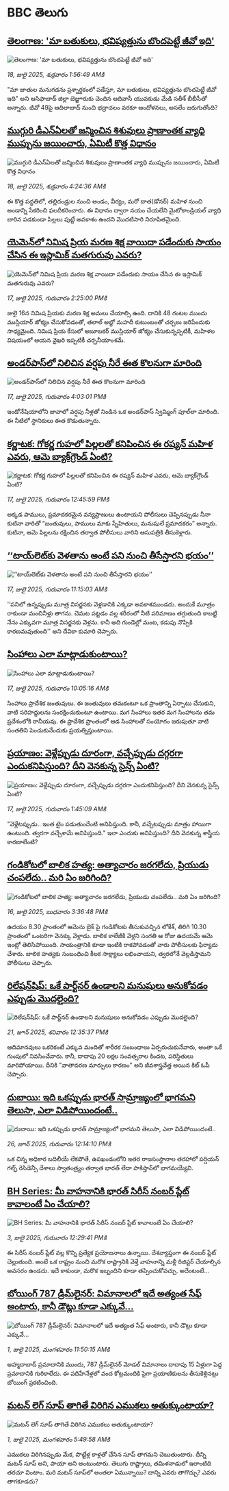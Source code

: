 # BBC తెలుగు## [తెలంగాణ: 'మా బతుకులు, భవిష్యత్తును బొందపెట్టే జీవో ఇది'](https://www.bbc.com/telugu/articles/c8j1n7lzjedo?at_campaign=githubrss)![తెలంగాణ: 'మా బతుకులు, భవిష్యత్తును బొందపెట్టే జీవో ఇది'](https://ichef.bbci.co.uk/ace/ws/240/cpsprodpb/eeaa/live/dba0b390-639e-11f0-b8a1-ddcbb9261c44.jpg)_18, జులై 2025, శుక్రవారం 1:56:49 AMకి_"మా జాతుల మనుగడను ప్రశ్నార్థకంలో పడేస్తూ, మా బతుకులు, భవిష్యత్తును బొందపెట్టే జీవో ఇది" అని ఆసిఫాబాద్ జిల్లా బెజ్జూరుకు చెందిన ఆదివాసీ యువకుడు మేడి సతీశ్ బీబీసీతో అన్నారు. జీవో 49పై ఆదిలాబాద్ నుంచి భద్రాచలం వరకూ ఆందోళనలు, అసలేం జరుగుతోంది?## [ముగ్గురి డీఎన్‌ఏలతో జన్మించిన శిశువులు ప్రాణాంతక వ్యాధి ముప్పును జయించారు, ఏమిటీ కొత్త విధానం](https://www.bbc.com/telugu/articles/cnvmn37dvn7o?at_campaign=githubrss)![ముగ్గురి డీఎన్‌ఏలతో జన్మించిన శిశువులు ప్రాణాంతక వ్యాధి ముప్పును జయించారు, ఏమిటీ కొత్త విధానం](https://ichef.bbci.co.uk/ace/ws/240/cpsprodpb/580c/live/07afb1e0-6325-11f0-bd40-3b148bc1feb0.jpg)_18, జులై 2025, శుక్రవారం 4:24:36 AMకి_ఈ కొత్త పద్ధతిలో, తల్లిదండ్రుల నుంచి అండం, వీర్యం, మరో దాత(డోనర్) మహిళ నుంచి అండాన్ని సేకరించి ఫలదీకరించారు. ఈ విధానం ద్వారా నయం చేయలేని మైటోకాండ్రియల్ వ్యాధి బారిన పడకుండా పిల్లలు పుట్టే అవకాశం ఉందని మొదటిసారి నిరూపితమైంది.## [యెమెన్‌లో నిమిష ప్రియ మరణ శిక్ష వాయిదా పడేందుకు సాయం చేసిన ఈ ఇస్లామిక్ మతగురువు ఎవరు? ](https://www.bbc.com/telugu/articles/c1jw1d1x41ko?at_campaign=githubrss)![యెమెన్‌లో నిమిష ప్రియ మరణ శిక్ష వాయిదా పడేందుకు సాయం చేసిన ఈ ఇస్లామిక్ మతగురువు ఎవరు? ](https://ichef.bbci.co.uk/ace/ws/240/cpsprodpb/ac60/live/cdbdc9d0-630c-11f0-b903-f515e3045d80.jpg)_17, జులై 2025, గురువారం 2:25:00 PMకి_జులై 16న నిమిష ప్రియకు మరణ శిక్ష  అమలు చేయాల్సి ఉంది. దానికి 48 గంటల ముందు ముస్లియార్ జోక్యం చేసుకోవడంతో, తలాల్ అబ్దో మహదీ కుటుంబంతో చర్చలు జరిపేందుకు సాధ్యమైంది. నిమిష ప్రియ కేసులో అబూబకర్ ముస్లియార్ జోక్యం చేసుకున్నప్పటికీ, మహిళల విషయంలో ఆయన వైఖరి ఇప్పటికీ చర్చనీయాంశమే.## [అండర్‌పాస్‌లో నిలిచిన వర్షపు నీరే ఈత కొలనుగా మారింది](https://www.bbc.com/telugu/articles/cm2mgv10x8no?at_campaign=githubrss)![అండర్‌పాస్‌లో నిలిచిన వర్షపు నీరే ఈత కొలనుగా మారింది](https://ichef.bbci.co.uk/ace/ws/240/cpsprodpb/11e3/live/9d68bf00-6326-11f0-8dbd-f3d32ebd3327.jpg)_17, జులై 2025, గురువారం 4:03:01 PMకి_ఇండోనేషియాలోని జావాలో వర్షపు నీళ్లతో నిండిన ఒక అండర్‌పాస్ స్విమ్మింగ్ పూల్‌లా మారింది. ఈ నీటిలో స్థానికులు ఈత కొడుతున్నారు.## [కర్ణాటక: గోకర్ణ గుహలో పిల్లలతో కనిపించిన ఈ రష్యన్ మహిళ ఎవరు, ఆమె బ్యాక్‌గ్రౌండ్ ఏంటి?](https://www.bbc.com/telugu/articles/cx23v8e05deo?at_campaign=githubrss)![కర్ణాటక: గోకర్ణ గుహలో పిల్లలతో కనిపించిన ఈ రష్యన్ మహిళ ఎవరు, ఆమె బ్యాక్‌గ్రౌండ్ ఏంటి?](https://ichef.bbci.co.uk/ace/ws/240/cpsprodpb/fbfd/live/2069d180-62d4-11f0-83d2-4f671b8c1523.jpg)_17, జులై 2025, గురువారం 12:45:59 PMకి_అక్కడ పాములు, ప్రమాదకరమైన వన్యప్రాణులు ఉంటాయని పోలీసులు చెప్పినప్పుడు నీనా కుటినా వారితో “జంతువులు, పాములు మాకు స్నేహితులు, మనుషులే ప్రమాదకరం” అన్నారు. కుటినా, ఆమె పిల్లలను రక్షించిన తర్వాత పోలీసులు వారిని ఆసుపత్రికి తీసుకెళ్లారు.## [‘‘టాయ్‌లెట్‌కు వెళతాను అంటే పని నుంచి తీసేస్తారని భయం’’](https://www.bbc.com/telugu/articles/c0k72kr5gzmo?at_campaign=githubrss)![‘‘టాయ్‌లెట్‌కు వెళతాను అంటే పని నుంచి తీసేస్తారని భయం’’](https://ichef.bbci.co.uk/ace/ws/240/cpsprodpb/6c67/live/1db787a0-61b4-11f0-9be7-837e00d9b7cb.png)_17, జులై 2025, గురువారం 11:15:03 AMకి_'‘పనిలో ఉన్నప్పుడు మూత్ర విసర్జనకు వెళ్లడానికి  ఎక్కడా అవకాశముండదు. అందుకే మూత్రం రాకుండా  మంచినీళ్లు తాగను. చెమట పట్టడం వల్ల శరీరంలో నీటి పరిమాణం తగ్గుతుంది కాబట్టి నేను ఎక్కువగా మూత్ర విసర్జనకు వెళ్లను. కానీ అది గుండెల్లో మంట, కడుపు నొప్పికి కారణమవుతుంది'' అని దేవికా కుమారి చెప్పారు.## [సింహాలు ఎలా మాట్లాడుకుంటాయి? ](https://www.bbc.com/telugu/articles/cx2ljwdkn5yo?at_campaign=githubrss)![సింహాలు ఎలా మాట్లాడుకుంటాయి? ](https://ichef.bbci.co.uk/ace/ws/240/cpsprodpb/d78e/live/d1436060-6307-11f0-ad11-1117d09971a9.jpg)_17, జులై 2025, గురువారం 10:05:16 AMకి_సింహాలు ప్రాదేశిక జంతువులు. ఈ జంతువులు తమకంటూ ఒక ప్రాంతాన్ని ఏర్పాటు చేసుకుని, వాటి సరిహద్దులను సంరక్షించుకుంటూ ఉంటాయి. మగ సింహాలు ఇతర మగ సింహాలను తమ ప్రదేశంలోకి రానీయవు. ఈ ప్రాదేశిక ప్రాంతంలో ఆడ సింహాలతో సంయోగం జరుపుతూ వాటి సంతతిని పెంచుకునేందుకు ప్రయత్నిస్తుంటాయి.## [ప్రయాణం: వెళ్లేప్పుడు దూరంగా, వచ్చేప్పుడు దగ్గరగా ఎందుకనిపిస్తుంది? దీని వెనకున్న సైన్స్ ఏంటి?](https://www.bbc.com/telugu/articles/c0l4y727n1jo?at_campaign=githubrss)![ప్రయాణం: వెళ్లేప్పుడు దూరంగా, వచ్చేప్పుడు దగ్గరగా ఎందుకనిపిస్తుంది? దీని వెనకున్న సైన్స్ ఏంటి?](https://ichef.bbci.co.uk/ace/ws/240/cpsprodpb/054c/live/6957c010-62b0-11f0-8e78-11023c48a856.png)_17, జులై 2025, గురువారం 1:45:09 AMకి_"వెళ్లేటప్పుడు.. ఇంత టైం పడుతుందేంటి అనిపిస్తుంది. కానీ, వచ్చేటప్పుడు మాత్రం హాయిగా ఉంటుంది. త్వరగా వచ్చేశామే అనిపిస్తుంది." ఇలా ఎందుకు అనిపిస్తుంది? దీని వెనకున్న శాస్త్రీయ కారణాలేంటి?## [గండికోటలో బాలిక హత్య: అత్యాచారం జరగలేదు,  ప్రియుడు చంపలేదు.. మరి ఏం జరిగింది?](https://www.bbc.com/telugu/articles/crk6v77zjgpo?at_campaign=githubrss)![గండికోటలో బాలిక హత్య: అత్యాచారం జరగలేదు,  ప్రియుడు చంపలేదు.. మరి ఏం జరిగింది?](https://ichef.bbci.co.uk/ace/ws/240/cpsprodpb/30e3/live/cd78d3d0-6257-11f0-9f17-ef93543be849.jpg)_16, జులై 2025, బుధవారం 3:36:48 PMకి_ఉదయం 8.30 ప్రాంతంలో ఆమెను బైక్ పై గండికోటకు తీసుకువచ్చిన లోకేశ్, తిరిగి 10.30 ప్రాంతంలో ఒంటరిగా వెనక్కు వెళ్లాడు.  బాలిక కాలేజీకి వెళ్లని సంగతి ఆ రోజు ఉదయమే ఆమె ఇంట్లో తెలిసిపోయింది. సాయంత్రానికి కూడా ఇంటికి రాకపోవడంతో వారు పోలీసులకు ఫిర్యాదు చేశారు. బాలిక హత్యకు సంబంధించి కీలక సాక్ష్యాలు లభించాయని, త్వరలోనే వెల్లడిస్తామని పోలీసులు చెప్పారు.## [రిలేషన్‌షిప్: ఒకే పార్ట్‌నర్ ఉండాలని మనుషులు అనుకోవడం ఎప్పుడు మొదలైంది?](https://www.bbc.com/telugu/articles/c62d4j0748vo?at_campaign=githubrss)![రిలేషన్‌షిప్: ఒకే పార్ట్‌నర్ ఉండాలని మనుషులు అనుకోవడం ఎప్పుడు మొదలైంది?](https://ichef.bbci.co.uk/ace/ws/240/cpsprodpb/49dd/live/f64ee1d0-4f53-11f0-a872-8baf78f7d38b.jpg)_21, జూన్ 2025, శనివారం 12:35:37 PMకి_ఆదిమానవులు ఒకరికంటే ఎక్కువ మందితో శారీరక సంబంధాలు ఏర్పరుచుకునేవారు, అంతా ఒకే గుంపులో నివసించేవారు. కానీ, దాదాపు 20 లక్షల సంవత్సరాల కిందట, పరిస్థితులు మారిపోయాయి. దీనికి "వాతావరణ మార్పులు కారణం" అని జీవశాస్త్రవేత్త అయిన కిట్ ఓపీ చెప్పారు.## [దుబాయి: ఇది ఒకప్పుడు భారత్ సామ్రాజ్యంలో భాగమని తెలుసా, ఎలా విడిపోయిందంటే..](https://www.bbc.com/telugu/articles/ce83x3rekyyo?at_campaign=githubrss)![దుబాయి: ఇది ఒకప్పుడు భారత్ సామ్రాజ్యంలో భాగమని తెలుసా, ఎలా విడిపోయిందంటే..](https://ichef.bbci.co.uk/ace/ws/240/cpsprodpb/89c1/live/fbe80b80-5282-11f0-809e-059b7ea85131.jpg)_26, జూన్ 2025, గురువారం 12:14:10 PMకి_ఒక చిన్న అధికార బదిలీయే లేకపోతే, ఉపఖండంలోని ఇతర రాజసంస్థానాల తరహాలో  పర్షియన్ గల్ఫ్ రెసిడెన్సీ దేశాలు స్వాతంత్ర్యం తర్వాత భారత్ లేదా పాకిస్తాన్‌లో భాగమయ్యేవి.## [BH Series: మీ వాహనానికి భారత్ సిరీస్ నంబర్ ప్లేట్ కావాలంటే ఏం చేయాలి?](https://www.bbc.com/telugu/articles/c9dg040gzv6o?at_campaign=githubrss)![BH Series: మీ వాహనానికి భారత్ సిరీస్ నంబర్ ప్లేట్ కావాలంటే ఏం చేయాలి?](https://ichef.bbci.co.uk/ace/ws/240/cpsprodpb/c5c0/live/7facfba0-5801-11f0-b5c5-012c5796682d.jpg)_3, జులై 2025, గురువారం 12:29:41 PMకి_ఈ సిరీస్ నంబర్ ప్లేట్ వల్ల కొన్ని ప్రత్యేక ప్రయోజనాలు ఉన్నాయి. దేశవ్యాప్తంగా ఈ నంబర్ ప్లేట్ చెల్లుతుంది. అంటే ఒక రాష్ట్రం నుంచి మరొక రాష్ట్రానికి వెళ్తే వాహనాన్ని మళ్లీ రిజిస్టర్ చేయాల్సిన అవసరం ఉండదు. ఇదే కాకుండా, మరొక ఇబ్బందిని కూడా తప్పించుకోవచ్చు. అదేంటంటే...## [బోయింగ్ 787 డ్రీమ్‌లైనర్: విమానాలలో ఇదే అత్యంత సేఫ్ అంటారు, కానీ డౌట్లు కూడా ఎక్కువే...](https://www.bbc.com/telugu/articles/c8d664g0dz9o?at_campaign=githubrss)![బోయింగ్ 787 డ్రీమ్‌లైనర్: విమానాలలో ఇదే అత్యంత సేఫ్ అంటారు, కానీ డౌట్లు కూడా ఎక్కువే...](https://ichef.bbci.co.uk/ace/ws/240/cpsprodpb/aebe/live/0ad87b80-5674-11f0-95fc-edf89039c20a.jpg)_1, జులై 2025, మంగళవారం 11:50:15 AMకి_అహ్మదాబాద్ ప్రమాదానికి ముందు, 787 డ్రీమ్‌లైనర్ మోడల్ విమానాలు దాదాపు 15 ఏళ్లుగా పెద్ద ప్రమాదానికి గురికాలేదు. ఈ పదిహేనేళ్లలో వంద కోట్లమందికి  పైగా ప్రయాణికులను తీసుకెళ్లినట్లు బోయింగ్ ప్రకటించింది.## [మటన్ లెగ్ సూప్ తాగితే విరిగిన ఎముకలు అతుక్కుంటాయా?](https://www.bbc.com/telugu/articles/c0l4g92j8kzo?at_campaign=githubrss)![మటన్ లెగ్ సూప్ తాగితే విరిగిన ఎముకలు అతుక్కుంటాయా?](https://ichef.bbci.co.uk/ace/ws/240/cpsprodpb/cffe/live/00bf0e40-4f7e-11f0-8c47-237c2e4015f5.jpg)_1, జులై 2025, మంగళవారం 5:49:58 AMకి_ఎముకలు విరిగినప్పుడు మేక, పొట్టేళ్ల కాళ్లతో చేసిన సూప్ తాగమని చెబుతుంటారు. దీన్ని మటన్ సూప్ అని, పాయా అని అంటుంటారు. తెలుగు రాష్ట్రాలు, తమిళనాడులో ఇలాంటిది తరచూ వింటాం. మరి మటన్ సూప్‌లో అంతలా ఏమున్నాయి? దాన్ని ఎవరు తాగొచ్చు? ఎవరు తాగకూడదు?